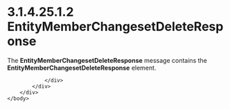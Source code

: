 <html dir="LTR" xmlns:mshelp="http://msdn.microsoft.com/mshelp" xmlns:ddue="http://ddue.schemas.microsoft.com/authoring/2003/5" xmlns:xlink="http://www.w3.org/1999/xlink" xmlns:tool="http://www.microsoft.com/tooltip">
    <head>
        <meta http-equiv="Content-Type" content="text/html; CHARSET=utf-8"></meta>
        <meta name="save" content="history"></meta>
        <title>3.1.4.25.1.2 EntityMemberChangesetDeleteResponse</title>
        <xml>
            <mshelp:toctitle title="3.1.4.25.1.2 EntityMemberChangesetDeleteResponse"></mshelp:toctitle>
            <mshelp:rltitle title="[MS-SSMDSWS-15]: EntityMemberChangesetDeleteResponse"></mshelp:rltitle>
            <mshelp:keyword index="A" term="b9ace399-e8b9-4618-b893-3d1ebbfc0dcd"></mshelp:keyword>
            <mshelp:attr name="DCSext.ContentType" value="open specification"></mshelp:attr>
            <mshelp:attr name="AssetID" value="b9ace399-e8b9-4618-b893-3d1ebbfc0dcd"></mshelp:attr>
            <mshelp:attr name="TopicType" value="kbRef"></mshelp:attr>
            <mshelp:attr name="DCSext.Title" value="[MS-SSMDSWS-15]: EntityMemberChangesetDeleteResponse" />
        </xml>
    </head>
    <body>
        <div id="header">
            <h1 class="heading">3.1.4.25.1.2 EntityMemberChangesetDeleteResponse</h1>
        </div>
        <div id="mainSection">
            <div id="mainBody">
                <div id="allHistory" class="saveHistory"></div>
                <div id="sectionSection0" class="section" name="collapseableSection">
                    

<p>The <b>EntityMemberChangesetDeleteResponse</b> message
contains the <b>EntityMemberChangesetDeleteResponse</b> element.</p>


                </div>
            </div>
        </div>
    </body>
</html>